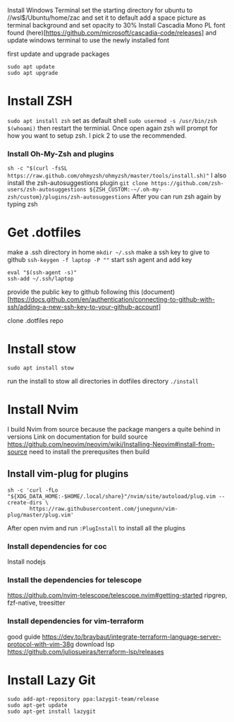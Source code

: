 Install Windows Terminal
set the starting directory for ubuntu to //wsl$/Ubuntu/home/zac and set it to default
add a space picture as terminal background and set opacity to 30% 
Install Cascadia Mono PL font found (here)[https://github.com/microsoft/cascadia-code/releases] and update windows terminal to use the newly installed font

first update and upgrade packages
``` 
sudo apt update
sudo apt upgrade
```

# Install ZSH
``` sudo apt install zsh ```
set as default shell 
``` sudo usermod -s /usr/bin/zsh $(whoami) ```
then restart the terminial. Once open again zsh will prompt for how you want to setup zsh. I pick 2 to use the recommended.
### Install Oh-My-Zsh and plugins
``` sh -c "$(curl -fsSL https://raw.github.com/ohmyzsh/ohmyzsh/master/tools/install.sh)" ```
I also install the zsh-autosuggestions plugin
``` git clone https://github.com/zsh-users/zsh-autosuggestions ${ZSH_CUSTOM:-~/.oh-my-zsh/custom}/plugins/zsh-autosuggestions ```
After you can run zsh again by typing zsh

# Get .dotfiles
make a .ssh directory in home 
``` mkdir ~/.ssh ```
make a ssh key to give to github
``` ssh-keygen -f laptop -P "" ```
start ssh agent and add key
```
eval "$(ssh-agent -s)"
ssh-add ~/.ssh/laptop
```
provide the public key to github following this (document)[https://docs.github.com/en/authentication/connecting-to-github-with-ssh/adding-a-new-ssh-key-to-your-github-account]

clone .dotfiles repo

# Install stow 
``` sudo apt install stow ```

run the install to stow all directories in dotfiles directory
``` ./install ```

# Install Nvim
I build Nvim from source because the package mangers a quite behind in versions
Link on documentation for build source https://github.com/neovim/neovim/wiki/Installing-Neovim#install-from-source
need to install the prerequsites then build

## Install vim-plug for plugins
```
sh -c 'curl -fLo "${XDG_DATA_HOME:-$HOME/.local/share}"/nvim/site/autoload/plug.vim --create-dirs \
       https://raw.githubusercontent.com/junegunn/vim-plug/master/plug.vim'
```
After open nvim and run `:PlugInstall` to install all the plugins

### Install dependencies for coc 
Install nodejs

### Install the dependencies for telescope
https://github.com/nvim-telescope/telescope.nvim#getting-started
ripgrep, fzf-native, treesitter

### Install dependencies for vim-terraform
good guide https://dev.to/braybaut/integrate-terraform-language-server-protocol-with-vim-38g
download lsp https://github.com/juliosueiras/terraform-lsp/releases

# Install Lazy Git
```
sudo add-apt-repository ppa:lazygit-team/release
sudo apt-get update
sudo apt-get install lazygit
```
